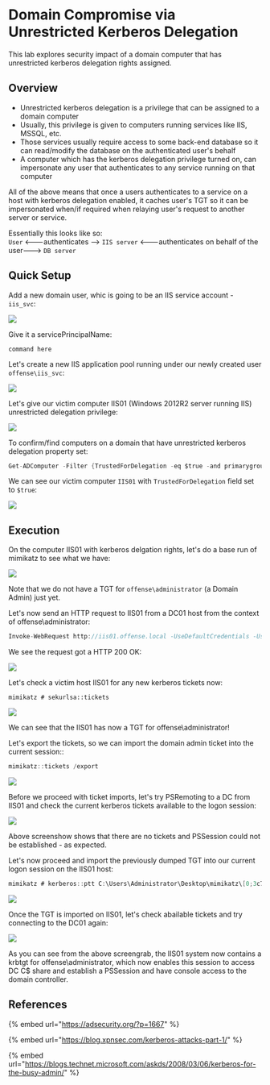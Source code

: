 # Domain Compromise via Unrestricted Kerberos Delegation

This lab explores security impact of a domain computer that has unrestricted kerberos delegation rights assigned.

## Overview

* Unrestricted kerberos delegation is a privilege that can be assigned to a domain computer
* Usually, this privilege is given to computers running services like IIS, MSSQL, etc.
* Those services usually require access to some back-end database so it can read/modify the database on the authenticated user's behalf
* A computer which has the kerberos delegation privilege turned on, can impersonate any user that authenticates to any service running on that computer

All of the above means that once a users authenticates to a service on a host with kerberos delegation enabled, it caches user's TGT so it can be impersonated when/if required when relaying user's request to another server or service.

Essentially this looks like so:  
`User` &lt;---authenticates --&gt; `IIS server` &lt;---authenticates on behalf of the user---&gt; `DB server`

## Quick Setup

Add a new domain user, whic is going to be an IIS service account - `iis_svc`:

![](../.gitbook/assets/screenshot-from-2018-10-29-23-01-49.png)

Give it a servicePrincipalName:

```text
command here
```

Let's create a new IIS application pool running under our newly created user `offense\iis_svc`:

![](../.gitbook/assets/screenshot-from-2018-10-29-23-02-51.png)

Let's give our victim computer IIS01 \(Windows 2012R2 server running IIS\) unrestricted delegation privilege:

![](../.gitbook/assets/screenshot-from-2018-10-29-22-50-27.png)

To confirm/find computers on a domain that have unrestricted kerberos delegation property set:

```csharp
Get-ADComputer -Filter {TrustedForDelegation -eq $true -and primarygroupid -eq 515} -Properties trustedfordelegation,serviceprincipalname,description
```

We can see our victim computer `IIS01` with `TrustedForDelegation` field set to `$true`:

![](../.gitbook/assets/screenshot-from-2018-10-29-23-08-06.png)

## Execution

On the computer IIS01 with kerberos delgation rights, let's do a base run of mimikatz to see what we have:

![](../.gitbook/assets/screenshot-from-2018-10-29-23-35-01.png)

Note that we do not have a TGT for `offense\administrator` \(a Domain Admin\) just yet.

Let's now send an HTTP request to IIS01 from a DC01 host from the context of offense\administrator:

```csharp
Invoke-WebRequest http://iis01.offense.local -UseDefaultCredentials -UseBasicParsing
```

We see the request got a HTTP 200 OK:

![](../.gitbook/assets/screenshot-from-2018-10-29-23-35-20.png)

Let's check a victim host IIS01 for any new kerberos tickets now:

```text
mimikatz # sekurlsa::tickets
```

![](../.gitbook/assets/screenshot-from-2018-10-29-23-40-27.png)

We can see that the IIS01 has now a TGT for offense\administrator!

Let's export the tickets, so we can import the domain admin ticket into the current session::

```csharp
mimikatz::tickets /export
```

![](../.gitbook/assets/screenshot-from-2018-10-29-23-56-20.png)

Before we proceed with ticket imports, let's try PSRemoting to a DC from IIS01 and check the current kerberos tickets available to the logon session:

![](../.gitbook/assets/screenshot-from-2018-10-29-23-49-58.png)

Above screenshow shows that there are no tickets and PSSession could not be established -  as expected.

Let's now proceed and import the previously dumped TGT into our current logon session on the IIS01 host:

```csharp
mimikatz # kerberos::ptt C:\Users\Administrator\Desktop\mimikatz\[0;3c785]-2-0-40e10000-Administrator@krbtgt-OFFENSE.LOCAL.kirbi
```

![](../.gitbook/assets/screenshot-from-2018-10-29-23-50-40.png)

Once the TGT is imported on IIS01, let's check abailable tickets and try connecting to the DC01 again:

![](../.gitbook/assets/screenshot-from-2018-10-29-23-59-12.png)

As you can see from the above screengrab, the IIS01 system now contains a krbtgt for offense\administrator, which now enables this session to access DC C$ share and establish a PSSession and have console access to the domain controller.

## References

{% embed url="https://adsecurity.org/?p=1667" %}

{% embed url="https://blog.xpnsec.com/kerberos-attacks-part-1/" %}

{% embed url="https://blogs.technet.microsoft.com/askds/2008/03/06/kerberos-for-the-busy-admin/" %}

